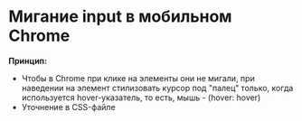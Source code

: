 # **Мигание input в мобильном Chrome**

**Принцип:**
- Чтобы в Chrome при клике на элементы они не мигали, при наведении 
на элемент стилизовать курсор под "палец" только, когда используется 
hover-указатель, то есть, мышь - (hover: hover)
- Уточнение в CSS-файле
